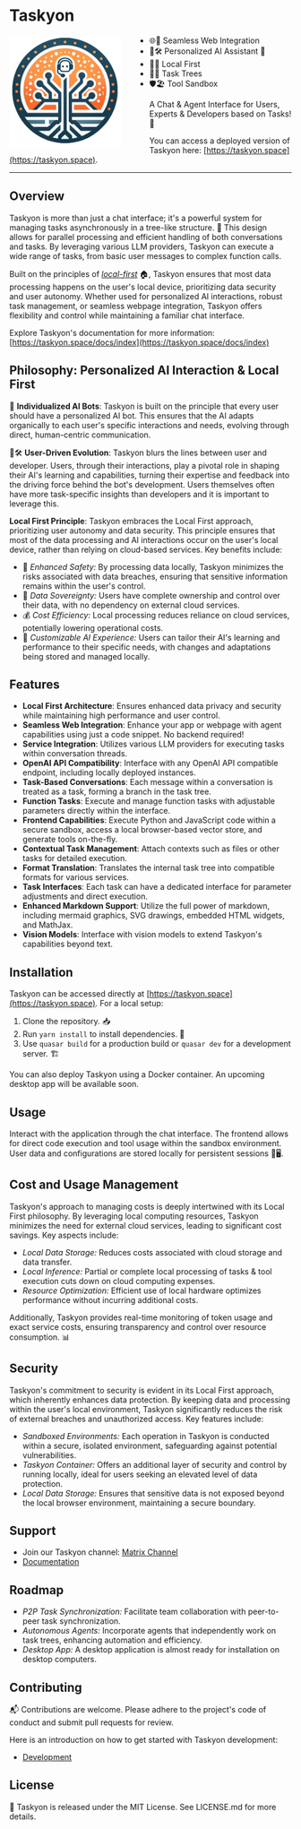 # Taskyon

<img align="left" src="/public/taskyon_fancy_logo.png" onerror="this.onerror=null; this.src='/taskyon_fancy_logo.png';" alt="Taskyon Fancy Logo" width="200" style="padding-right: 50px;"/>

- 🌐🔗 Seamless Web Integration
- 👥🛠️ Personalized AI Assistant 🤖
- 🏡🌟 Local First
- 🌳✅ Task Trees
- 🛡️🏖️ Tool Sandbox

A Chat & Agent Interface for Users, Experts & Developers based on Tasks! 🚀

You can access a deployed version of Taskyon here: [https://taskyon.space](https://taskyon.space).

---

## Overview

Taskyon is more than just a chat interface; it's a powerful system for managing tasks asynchronously in a tree-like structure. 🌳 This design allows for parallel processing and efficient handling of both conversations and tasks. By leveraging various LLM providers, Taskyon can execute a wide range of tasks, from basic user messages to complex function calls.

Built on the principles of [_local-first_](https://dl.acm.org/doi/10.1145/3359591.3359737) 🏠, Taskyon ensures that most data processing happens on the user's local device, prioritizing data security and user autonomy. Whether used for personalized AI interactions, robust task management, or seamless webpage integration, Taskyon offers flexibility and control while maintaining a familiar chat interface.

Explore Taskyon's documentation for more information: [https://taskyon.space/docs/index](https://taskyon.space/docs/index)

## Philosophy: Personalized AI Interaction & Local First

🤖 **Individualized AI Bots**: Taskyon is built on the principle that every user should have a personalized AI bot. This ensures that the AI adapts organically to each user's specific interactions and needs, evolving through direct, human-centric communication.

👥🛠️ **User-Driven Evolution**: Taskyon blurs the lines between user and developer. Users, through their interactions, play a pivotal role in shaping their AI's learning and capabilities, turning their expertise and feedback into the driving force behind the bot's development. Users themselves often have more task-specific insights than developers and it is important to leverage this.

**Local First Principle**: Taskyon embraces the Local First approach, prioritizing user autonomy and data security. This principle ensures that most of the data processing and AI interactions occur on the user's local device, rather than relying on cloud-based services. Key benefits include:

- 🔐 _Enhanced Safety:_ By processing data locally, Taskyon minimizes the risks associated with data breaches, ensuring that sensitive information remains within the user's control.
- 👑 _Data Sovereignty:_ Users have complete ownership and control over their data, with no dependency on external cloud services.
- 💰 _Cost Efficiency:_ Local processing reduces reliance on cloud services, potentially lowering operational costs.
- 🧪 _Customizable AI Experience:_ Users can tailor their AI's learning and performance to their specific needs, with changes and adaptations being stored and managed locally.

## Features

- **Local First Architecture**: Ensures enhanced data privacy and security while maintaining high performance and user control.
- **Seamless Web Integration**: Enhance your app or webpage with agent capabilities using just a code snippet. No backend required!
- **Service Integration**: Utilizes various LLM providers for executing tasks within conversation threads.
- **OpenAI API Compatibility**: Interface with any OpenAI API compatible endpoint, including locally deployed instances.
- **Task-Based Conversations**: Each message within a conversation is treated as a task, forming a branch in the task tree.
- **Function Tasks**: Execute and manage function tasks with adjustable parameters directly within the interface.
- **Frontend Capabilities**: Execute Python and JavaScript code within a secure sandbox, access a local browser-based vector store, and generate tools on-the-fly.
- **Contextual Task Management**: Attach contexts such as files or other tasks for detailed execution.
- **Format Translation**: Translates the internal task tree into compatible formats for various services.
- **Task Interfaces**: Each task can have a dedicated interface for parameter adjustments and direct execution.
- **Enhanced Markdown Support**: Utilize the full power of markdown, including mermaid graphics, SVG drawings, embedded HTML widgets, and MathJax.
- **Vision Models**: Interface with vision models to extend Taskyon's capabilities beyond text.

## Installation

Taskyon can be accessed directly at [https://taskyon.space](https://taskyon.space). For a local setup:

1. Clone the repository. 📥
2. Run `yarn install` to install dependencies. 🧶
3. Use `quasar build` for a production build or `quasar dev` for a development server. 🏗️

You can also deploy Taskyon using a Docker container. An upcoming desktop app will be available soon.

## Usage

Interact with the application through the chat interface. The frontend allows for direct code execution and tool usage within the sandbox environment. User data and configurations are stored locally for persistent sessions 💬🖥️.

## Cost and Usage Management

Taskyon's approach to managing costs is deeply intertwined with its Local First philosophy. By leveraging local computing resources, Taskyon minimizes the need for external cloud services, leading to significant cost savings. Key aspects include:

- _Local Data Storage:_ Reduces costs associated with cloud storage and data transfer.
- _Local Inference:_ Partial or complete local processing of tasks & tool execution cuts down on cloud computing expenses.
- _Resource Optimization:_ Efficient use of local hardware optimizes performance without incurring additional costs.

Additionally, Taskyon provides real-time monitoring of token usage and exact service costs, ensuring transparency and control over resource consumption. 📊

## Security

Taskyon's commitment to security is evident in its Local First approach, which inherently enhances data protection. By keeping data and processing within the user's local environment, Taskyon significantly reduces the risk of external breaches and unauthorized access. Key features include:

- _Sandboxed Environments:_ Each operation in Taskyon is conducted within a secure, isolated environment, safeguarding against potential vulnerabilities.
- _Taskyon Container:_ Offers an additional layer of security and control by running locally, ideal for users seeking an elevated level of data protection.
- _Local Data Storage:_ Ensures that sensitive data is not exposed beyond the local browser environment, maintaining a secure boundary.

## Support

- Join our Taskyon channel: [Matrix Channel](https://matrix.to/#/!UNCbKcBpdEjFduzzMv:matrix.org?via=matrix.org)
- [Documentation](https://taskyon.space/docs/index)

## Roadmap

- _P2P Task Synchronization:_ Facilitate team collaboration with peer-to-peer task synchronization.
- _Autonomous Agents:_ Incorporate agents that independently work on task trees, enhancing automation and efficiency.
- _Desktop App:_ A desktop application is almost ready for installation on desktop computers.

## Contributing

📬 Contributions are welcome. Please adhere to the project's code of conduct and submit pull requests for review.

Here is an introduction on how to get started with Taskyon development:

- [Development](https://taskyon.space/docs/DEVELOPMENT)

## License

📃 Taskyon is released under the MIT License. See LICENSE.md for more details.
